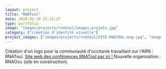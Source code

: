 ```yaml
---
layout: project
title: "RNAToul"
date: 2020-03-10 21:11:27
type: portfolio
image: "images/projects/rnatoul/images-projets.jpg"
category: ["création d'identité visuelle"]
project_images: ["images/projects/rnatoul/SITE-RNATOUL-mug.jpg", "images/projects/rnatoul/SITE-RNATOUL-sac.jpg", "images/projects/rnatoul/SITE-RNATOUL-ecran.jpg", "images/projects/rnatoul/SITE-RNATOUL-livrets.jpg"]
---
```


Création d'un logo pour la communauté d'occitanie travaillant sur l'ARN : RNAToul. <a href="https://rnatoul.sciencesconf.org/">Site web des conférences RNAToul par ici ! </a> Nouvelle organisation : RNAOcc (site en construction).